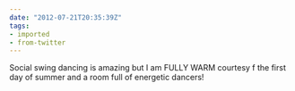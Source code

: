 ```yaml
---
date: "2012-07-21T20:35:39Z"
tags:
- imported
- from-twitter
---
```

Social swing dancing is amazing but I am FULLY WARM courtesy f the first day of summer and a room full of energetic dancers!
